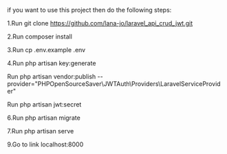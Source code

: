 if you want to use this project then do the following steps:

1.Run git clone https://github.com/lana-jo/laravel_api_crud_jwt.git

2.Run composer install

3.Run cp .env.example .env

4.Run php artisan key:generate

Run php artisan vendor:publish --provider="PHPOpenSourceSaver\JWTAuth\Providers\LaravelServiceProvider"

Run php artisan jwt:secret

6.Run php artisan migrate

7.Run php artisan serve

9.Go to link localhost:8000
